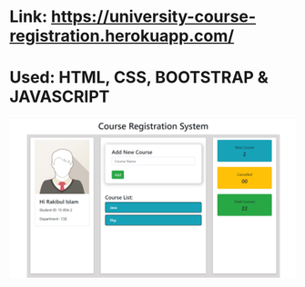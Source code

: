 # Link: https://university-course-registration.herokuapp.com/

# Used: HTML, CSS, BOOTSTRAP & JAVASCRIPT

<p align="center"><img src="images/homepage.png" /></p>
